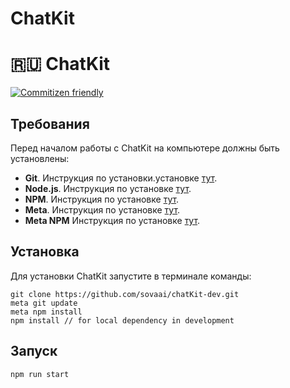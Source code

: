 
#  ChatKit 

# 🇷🇺 ChatKit 

<p align="left">
 <a href="http://commitizen.github.io/cz-cli/">
 <img src="https://img.shields.io/badge/commitizen-friendly-brightgreen.svg" alt="Commitizen friendly"></a>
</p>

## Требования
 
Перед началом работы с ChatKit на компьютере должны быть установлены:

* **Git**. Инструкция по установки.установке [тут](https://git-scm.com/downloads).
* **Node.js**. Инструкция по установке [тут](https://nodejs.org/en/download/).
* **NPM**. Инструкция по установке [тут](https://docs.npmjs.com/downloading-and-installing-node-js-and-npm).
* **Meta**. Инструкция по установке [тут](https://www.npmjs.com/package/meta).
* **Meta NPM** Инструкция по установке [тут](https://www.npmjs.com/package/meta-npm).

## Установка

Для установки ChatKit запустите в терминале команды:

~~~console
git clone https://github.com/sovaai/chatKit-dev.git
meta git update
meta npm install
npm install // for local dependency in development
~~~

## Запуск

~~~console
npm run start
~~~
